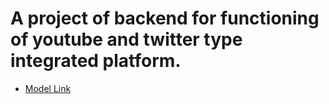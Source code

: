 # A project of backend for functioning of youtube and twitter type integrated platform.

- [Model Link](https://app.eraser.io/workspace/YtPqZ1VogxGy1jzIDkzj)
